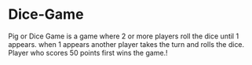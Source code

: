 # Dice-Game
Pig or Dice Game is a game where 2 or more players roll the dice until 1 appears. when 1 appears another player takes the turn and rolls the dice. Player who scores 50 points first wins the game.!
